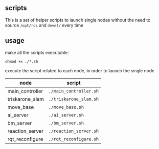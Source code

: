 ## scripts
This is a set of helper scripts to launch single nodes without the need to source ```/opt/ros``` and ```devel/``` every time

## usage

make all the scripts executable:
    
    chmod +x ./*.sh

execute the script related to each node, in order to launch the single node

|   node                |   script                      |
|-----------------------|-------------------------------|
|   main_controller     |   ```./main_controller.sh```  |
|   triskarone_slam     |   ```./triskarone_slam.sh```  |
|   move_base           |   ```./move_base.sh```        |
|   ai_server           |   ```./ai_server.sh```        |
|   bm_server           |   ```./bm_server.sh```        |
|   reaction_server     |   ```./reaction_server.sh```  |
|   rqt_reconfigure     |   ```./rqt_reconfigure.sh```  |
